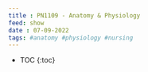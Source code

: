 ```yaml
---
title : PN1109 - Anatomy & Physiology
feed: show
date : 07-09-2022
tags: #anatomy #physiology #nursing
---
```


* TOC
{:toc}
